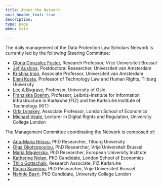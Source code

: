 ```yaml
---
title: About the Network
omit_header_text: true
description:
type: page
menu: main

---
```

The daily management of the Data Protection Law Scholars Network is currently led by the following Steering Committee:

- [Gloria González Fuster](https://glgonzalezfuster.blog/), Research Professor, Vrije Universiteit Brussel
- [Jef Ausloos](https://www.uva.nl/profiel/a/u/j.ausloos/j.ausloos.html), Postdoctoral Researcher, Universiteit van Amsterdam
- [Kristina Irion](https://www.uva.nl/en/profile/i/r/k.irion/k.irion.html), Associate Professor, Universiteit van Amsterdam
- [Eleni Kosta](https://www.elenikosta.eu/), Professor of Technology Law and Human Rights, Tilburg University
- [Lee A Bygrave](https://www.jus.uio.no/ifp/english/people/aca/lee/), Professor, University of Oslo
- [Franziska Boehm](https://www.fiz-karlsruhe.de/en/forschung/lebenslauf-prof-dr-franziska-boehm), Professor, Leibniz-Institute for Information Infrastructure in Karlsruhe (FIZ) and the Karlsruhe Institute of Technology (KIT)
- [Orla Lynskey](https://www.lse.ac.uk/law/people/academic-staff/orla-lynskey), Associate Professor, London School of Economics
- [Michael Veale](https://michae.lv), Lecturer in Digital Rights and Regulation, University College London

The Management Committee coordinating the Network is composed of:

- [Ana-Maria Hriscu](https://www.tilburguniversity.edu/staff/a-m-hriscu), PhD Researcher, Tilburg University 
- [Olga Gkotsopoulou](https://lsts.research.vub.be/en/olga-gkotsopoulou), PhD Researcher, Vrije Universiteit Brussel
- [Maria Magierska](https://me.eui.eu/maria-magierska/), PhD Researcher, European University Institute
- [Katherine Nolan](https://www.lse.ac.uk/law/people/phd/katherine-nolan), PhD Candidate, London School of Economics
- [Thilo Gottschalk](https://www.fiz-karlsruhe.de/index.php/en/forschung/lebenslauf-und-publikationen-thilo-gottschalk), Research Associate, FIZ Karlsruhe
- [Rocco Saverino](https://lsts.research.vub.be/en/rocco-saverino), PhD Researcher, Vrije Universiteit Brussel
- [Nahide Basri](https://iris.ucl.ac.uk/iris/browse/profile?upi=NBASR47), PhD Candidate, University College London
-  
